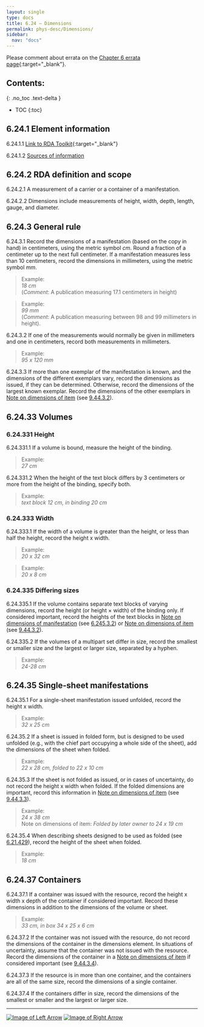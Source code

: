 ```yaml
---
layout: single
type: docs
title: 6.24 — Dimensions
permalink: phys-desc/Dimensions/
sidebar:
  nav: "docs"
---
```


Please comment about errata on the [Chapter 6 errata page](https://docs.google.com/document/d/1mb67GUCT1bbQjywyeTpbjpWDe5iymT3qJ7jeoof5Ra4/edit#heading=h.9rog9llflyft){:target="_blank"}.

## Contents:
{: .no_toc .text-delta }

- TOC
{:toc}

## 6.24.1 Element information

<a name="6.24.1.1">6.24.1.1</a> [Link to RDA Toolkit](https://beta.rdatoolkit.org/Content?externalId=en-US_ala-cc95f0fd-c059-334d-b240-c7379e396c7d){:target="_blank"}

<a name="6.24.1.2">6.24.1.2</a> [Sources of information](/DCRMR/phys-desc/#6011-sources-of-information) 

## 6.24.2 RDA definition and scope

<a name="6.24.2.1">6.24.2.1</a> A measurement of a carrier or a container of a manifestation.

<a name="6.24.2.2">6.24.2.2</a> Dimensions include measurements of height, width, depth, length, gauge, and diameter.

## 6.24.3 General rule

<a name="6.24.3.1">6.24.3.1</a> Record the dimensions of a manifestation (based on the copy in hand) in centimeters, using the metric symbol *cm*. Round a fraction of a centimeter up to the next full centimeter. If a manifestation measures less than 10 centimeters, record the dimensions in millimeters, using the metric symbol *mm*. 

>Example:  
> <CITE>18 cm</CITE>  
> (*Comment*: A publication measuring 17.1 centimeters in height)
 
>Example:  
> <CITE>99 mm</CITE>  
> (*Comment*: A publication measuring between 98 and 99 millimeters in height).

<a name="6.24.3.2">6.24.3.2</a> If one of the measurements would normally be given in millimeters and one in centimeters, record both measurements in millimeters.

>Example:  
> <CITE>95 x 120 mm</CITE>

<a name="6.24.3.3">6.24.3.3</a> If more than one exemplar of the manifestation is known, and the dimensions of the different exemplars vary, record the dimensions as issued, if they can be determined. Otherwise, record the dimensions of the largest known exemplar.  Record the dimensions of the other exemplars in [Note on dimensions of item](/DCRMR/additional-notes/Note-on-dimensions-of-item/) (see [9.44.3.2](/DCRMR/additional-notes/Note-on-dimensions-of-item/#9.44.3.2)).

## 6.24.33 Volumes

### 6.24.331 Height

<a name="6.24.331.1">6.24.331.1</a> If a volume is bound, measure the height of the binding. 

>Example:  
> <CITE>27 cm</CITE>

<a name="6.24.331.2">6.24.331.2</a> When the height of the text block differs by 3 centimeters or more from the height of the binding, specify both.

>Example:  
> <CITE>text block 12 cm, in binding 20 cm</CITE>

### 6.24.333 Width

<a name="6.24.333.1">6.24.333.1</a> If the width of a volume is greater than the height, or less than half the height, record the height x width. 

>Example:  
> <CITE>20 x 32 cm</CITE>

>Example:  
><CITE>20 x 8 cm</CITE>

### 6.24.335 Differing sizes

<a name="6.24.335.1">6.24.335.1</a> If the volume contains separate text blocks of varying dimensions, record the height (or height × width) of the binding only. If considered important, record the heights of the text blocks in [Note on dimensions of manifestation](/DCRMR/phys-desc/Note-on-dimensions-of-manifestation/) (see [6.245.3.2](/DCRMR/phys-desc/Note-on-dimensions-of-manifestation/#6.245.3.2)) or [Note on dimensions of item](/DCRMR/additional-notes/Note-on-dimensions-of-item/) (see [9.44.3.2](/DCRMR/additional-notes/Note-on-dimensions-of-item/#9.44.3.2)).

<a name="6.24.335.2">6.24.335.2</a> If the volumes of a multipart set differ in size, record the smallest or smaller size and the largest or larger size, separated by a hyphen.

>Example:  
><CITE>24-28 cm</CITE>

## 6.24.35 Single-sheet manifestations

<a name="6.24.35.1">6.24.35.1</a> For a single-sheet manifestation issued unfolded, record the height x width. 

>Example:  
><CITE>32 x 25 cm</CITE>

<a name="6.24.35.2">6.24.35.2</a> If a sheet is issued in folded form, but is designed to be used unfolded (e.g., with the chief part occupying a whole side of the sheet), add the dimensions of the sheet when folded.

>Example:  
><CITE>22 x 28 cm, folded to 22 x 10 cm</CITE>

<a name="6.24.35.3">6.24.35.3</a> If the sheet is not folded as issued, or in cases of uncertainty, do not record the height x width when folded. If the folded dimensions are important, record this information in [Note on dimensions of item](/DCRMR/additional-notes/Note-on-dimensions-of-item/) (see [9.44.3.3](/DCRMR/additional-notes/Note-on-dimensions-of-item/#9.44.3.3)).

>Example:  
><CITE>24 x 38 cm</CITE>  
> Note on dimensions of item: <CITE>Folded by later owner to 24 x 19 cm</CITE>

<a name="6.24.35.4">6.24.35.4</a> When describing sheets designed to be used as folded (see [6.21.429](/DCRMR/phys-desc/Extent-of-manifestation/#621429-single-sheet-manifestations)), record the height of the sheet when folded.

>Example:  
><CITE>18 cm</CITE>  

## 6.24.37 Containers

<a name="6.24.37.1">6.24.37.1</a> If a container was issued with the resource, record the height x width x depth of the container if considered important. Record these dimensions in addition to the dimensions of the volume or sheet.

>Example:  
><CITE>33 cm, in box 34 x 25 x 6 cm</CITE>

<a name="6.24.37.2">6.24.37.2</a> If the container was not issued with the resource, do not record the dimensions of the container in the dimensions element.  In situations of uncertainty, assume that the container was not issued with the resource. Record the dimensions of the container in a [Note on dimensions of item](/DCRMR/additional-notes/Note-on-dimensions-of-item/) if considered important (see [9.44.3.4](/DCRMR/additional-notes/Note-on-dimensions-of-item/#9.44.3.4)). 

<a name="6.24.37.3">6.24.37.3</a> If the resource is in more than one container, and the containers are all of the same size, record the dimensions of a single container.

<a name="6.24.37.4">6.24.37.4</a> If the containers differ in size, record the dimensions of the smallest or smaller and the largest or larger size.

---

[![Image of Left Arrow](https://rbms-bsc.github.io/DCRMR/assets/pictures/navigation/Arrow_Left.png "6.235 — Details of color content")](/DCRMR/phys-desc/Details-of-color-content/) [![Image of Right Arrow](https://rbms-bsc.github.io/DCRMR/assets/pictures/navigation/Arrow_Right.png "6.245 — Note on dimensions of manifestation")](/DCRMR/phys-desc/Note-on-dimensions-of-manifestation/)